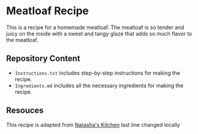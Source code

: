 # Meatloaf Recipe
This is a recipe for a homemade meatloaf. The meatloaf is so tender and juicy on the inside with a sweet and tangy glaze that adds so much flavor to the meatloaf. 

## Repository Content
- `Instructions.txt` includes step-by-step instructions for making the recipe.
- `Ingredients.md` includes all the necessary ingredients for making the recipe.

## Resouces
This recipe is adapted from [Natasha's Kitchen](https://natashaskitchen.com/meatloaf-recipe/#jump-to-recipe)
last line changed locally
